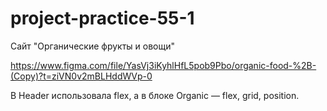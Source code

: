 # project-practice-55-1
Сайт "Органические фрукты и овощи"

https://www.figma.com/file/YasVj3iKyhlHfL5pob9Pbo/organic-food-%2B-(Copy)?t=ziVN0v2mBLHddWVp-0

В Header использовала flex, а в блоке Organic — flex, grid, position.
